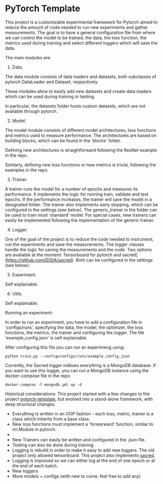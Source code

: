 # PyTorch Template

This project is a customizable experimental framework for Pytorch aimed to reduce the amount of code needed to run new experiments and gather measurements.
The goal is to have a general configuration file from where we can control the model to be trained, the data, the loss function, the metrics used during training and select different loggers which will save the data.

The main modules are:

1. Data.

The data module consists of data loaders and datasets, both subclasses of pytorch DataLoader and Dataset, respectively.

These modules allow to easily add new datasets and create data loaders which can be used during training or testing.

In particular, the datasets folder hosts custom datasets, which are not available through pytorch.

2. Model.

The model module consists of different model architectures, loss functions and metrics used to measure performance.
The architectures are based on building blocks, which can be found in the 'blocks' folder.

Defining new architectures is straightforward following the ResNet example in the repo.

Similarly, defining new loss functions or new metrics is trivial, following the examples in the repo.

3. Trainer.

A trainer runs the model for a number of epochs and measures its performance.
It implements the logic for running train, validate and test epochs.
If the performance increases, the trainer will save the model in a designated folder.
The trainer also implements early stopping, which can be configured in the settings (see below).
The generic_trainer in the folder can be used to train most 'standard' model.
For special cases, new trainers can easily be implemented following the implementation of the generic trainer.

4. Logger.

One of the goal of the project is to reduce the code needed to instrument, run the experiments and save the measurements.
The logger classes handle the logic for saving the measurements and the code.
Two options are available at the moment: Tensorboard for pytorch and sacred](https://github.com/IDSIA/sacred).
Both can be configured in the settings (see below).

5. Experiment.

Self explainable.


6. Utils.

Self explainable.


Running an experiment:

In order to run an experiment, you have to add a configuration file in 'configs/runs', specifying the data, the model, the optimizer, the loss functions, the metrics, the trainer and configuring the logger.
The file 'example_config.json' is self explainable.

After configuring this file you can run an experimeng using:
```
python train.py --config=configs/runs/example_config.json
```

Currently, the Sacred logger indexes everything is a MongoDB database.
If you want to use this logger, you can run a MongoDB instance using the docker-compose file in the repo:

```
docker-compose -f mongodb.yml up -d
```




Historical considerations:
This project started with a few changes to the project [pytorch-template](https://github.com/victoresque/pytorch-template), but evolved into a stand-alone framework, with deep structural changes:

* Everything is written in an OOP fashion - each loss, metric, trainer is a class which inherits from a base class.
* New loss functions must implement a 'forwarward' function, similar to nn.Module in pytorch.
*
* New Trainers can easily be written and configured in the .json file.
* Testing can also be done during training.
* Logging is rebuild in order to make it easy to add new loggers. The old project only allowed tensorboard. This project also implements [sacred](https://github.com/IDSIA/sacred).
* Logging is improved so we can either log at the end of one epoch or at the end of each batch.
* New loggers
* More models + configs (with new to come, feel free to add any)
